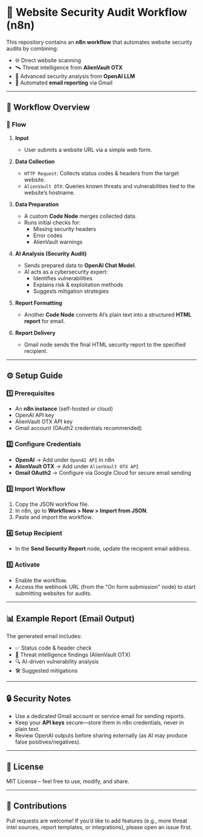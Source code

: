 # 🔐 Website Security Audit Workflow (n8n)

This repository contains an **n8n workflow** that automates website security audits by combining:

- 🌐 Direct website scanning  
- 🛰️ Threat intelligence from **AlienVault OTX**  
- 🤖 Advanced security analysis from **OpenAI LLM**  
- 📧 Automated **email reporting** via Gmail  

---

## 🚀 Workflow Overview

### 🔄 Flow
1. **Input**  
   - User submits a website URL via a simple web form.

2. **Data Collection**  
   - `HTTP Request`: Collects status codes & headers from the target website.  
   - `AlienVault OTX`: Queries known threats and vulnerabilities tied to the website’s hostname.  

3. **Data Preparation**  
   - A custom **Code Node** merges collected data.  
   - Runs initial checks for:  
     - Missing security headers  
     - Error codes  
     - AlienVault warnings  

4. **AI Analysis (Security Audit)**  
   - Sends prepared data to **OpenAI Chat Model**.  
   - AI acts as a cybersecurity expert:  
     - Identifies vulnerabilities  
     - Explains risk & exploitation methods  
     - Suggests mitigation strategies  

5. **Report Formatting**  
   - Another **Code Node** converts AI’s plain text into a structured **HTML report** for email.  

6. **Report Delivery**  
   - Gmail node sends the final HTML security report to the specified recipient.  

---

## ⚙️ Setup Guide

### 1️⃣ Prerequisites
- An **n8n instance** (self-hosted or cloud)  
- OpenAI API key  
- AlienVault OTX API key  
- Gmail account (OAuth2 credentials recommended)  

### 2️⃣ Configure Credentials
- **OpenAI** → Add under `OpenAI API` in n8n  
- **AlienVault OTX** → Add under `AlienVault OTX API`  
- **Gmail OAuth2** → Configure via Google Cloud for secure email sending  

### 3️⃣ Import Workflow
1. Copy the JSON workflow file.  
2. In n8n, go to **Workflows > New > Import from JSON**.  
3. Paste and import the workflow.  

### 4️⃣ Setup Recipient
- In the **Send Security Report** node, update the recipient email address.  

### 5️⃣ Activate
- Enable the workflow.  
- Access the webhook URL (from the "On form submission" node) to start submitting websites for audits.  

---

## 📊 Example Report (Email Output)
The generated email includes:  
- ✅ Status code & header check  
- 🚨 Threat intelligence findings (AlienVault OTX)  
- 🔍 AI-driven vulnerability analysis  
- 🛠️ Suggested mitigations  

---

## 🔒 Security Notes
- Use a dedicated Gmail account or service email for sending reports.  
- Keep your **API keys** secure—store them in n8n credentials, never in plain text.  
- Review OpenAI outputs before sharing externally (as AI may produce false positives/negatives).  

---

## 📜 License
MIT License – feel free to use, modify, and share.  

---

## 🙌 Contributions
Pull requests are welcome! If you’d like to add features (e.g., more threat intel sources, report templates, or integrations), please open an issue first.  
